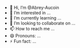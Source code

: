 - 👋 Hi, I’m @Abrey-Aucoin
- 👀 I’m interested in ...
- 🌱 I’m currently learning ...
- 💞️ I’m looking to collaborate on ...
- 📫 How to reach me ...
- 😄 Pronouns: ...
- ⚡ Fun fact: ...

<!---
Abrey-Aucoin/Abrey-Aucoin is a ✨ special ✨ repository because its `README.md` (this file) appears on your GitHub profile.
You can click the Preview link to take a look at your changes.
--->
